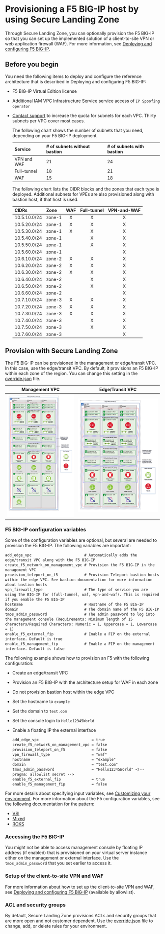 # Provisioning a F5 BIG-IP host by using Secure Landing Zone

Through Secure Landing Zone, you can optionally provision the F5 BIG-IP so that you can set up the implemented solution of a client-to-site VPN or web application firewall (WAF). For more information, see [Deploying and configuring F5 BIG-IP](https://cloud.ibm.com/docs/framework-financial-services?topic=framework-financial-services-vpc-architecture-connectivity-f5-tutorial).

## Before you begin

You need the following items to deploy and configure the reference architecture that is described in Deploying and configuring F5 BIG-IP:

- F5 BIG-IP Virtual Edition license
- Additional IAM VPC Infrastructure Service service access of `IP Spoofing operator`
- [Contact support](https://cloud.ibm.com/unifiedsupport/cases/form) to increase the quota for subnets for each VPC. Thirty subnets per VPC cover most cases.

    The following chart shows the number of subnets that you need, depending on your F5 BIG-IP deployment.

    | Service     | # of subnets without bastion | # of subnets with bastion |
    | ----------- | ---------------------------- | ------------------------- |
    | VPN and WAF | 21                           | 24                        |
    | Full-tunnel | 18                           | 21
    | WAF         | 15                           | 18

    The following chart lists the CIDR blocks and the zones that each type is deployed. Additional subnets for VPEs are also provisioned along with bastion host, if that host is used.

    | CIDRs        | Zone        | WAF    | Full-tunnel    | VPN-and-WAF    |
    | ------------ | ----------- | :----: | :------------: | :------------: |
    | 10.5.10.0/24 | zone-1      | X      | X              | X              |
    | 10.5.20.0/24 | zone-1      | X      | X              | X              |
    | 10.5.30.0/24 | zone-1      | X      | X              | X              |
    | 10.5.40.0/24 | zone-1      |        | X              | X              |
    | 10.5.50.0/24 | zone-1      |        | X              | X              |
    | 10.5.60.0/24 | zone-1      |        |                | X              |
    | 10.6.10.0/24 | zone-2      | X      | X              | X              |
    | 10.6.20.0/24 | zone-2      | X      | X              | X              |
    | 10.6.30.0/24 | zone-2      | X      | X              | X              |
    | 10.6.40.0/24 | zone-2      |        | X              | X              |
    | 10.6.50.0/24 | zone-2      |        | X              | X              |
    | 10.6.60.0/24 | zone-2      |        |                | X              |
    | 10.7.10.0/24 | zone-3      | X      | X              | X              |
    | 10.7.20.0/24 | zone-3      | X      | X              | X              |
    | 10.7.30.0/24 | zone-3      | X      | X              | X              |
    | 10.7.40.0/24 | zone-3      |        | X              | X              |
    | 10.7.50.0/24 | zone-3      |        | X              | X              |
    | 10.7.60.0/24 | zone-3      |        |                | X              |

## Provision with Secure Landing Zone

The F5 BIG-IP can be provisioned in the management or edge/transit VPC. In this case, use the edge/transit VPC. By default, it provisions an F5 BIG-IP within each zone of the region. You can change this setting in the [override.json](../../README.md#customizing-by-using-the-overridejson-file) file.

| Management VPC                               | Edge/Transit VPC              |
| -------------------------------------------- | ----------------------------- |
| ![Management](../images/f5-management.png)   | ![Edge](../images/edge-f5.png)|

### F5 BIG-IP configuration variables

Some of the configuration variables are optional, but several are needed to provision the F5 BIG-IP. The following variables are important:

```
add_edge_vpc                        # Automatically adds the edge/transit VPC along with the F5 BIG-IP
create_f5_network_on_management_vpc # Provision the F5 BIG-IP in the management VPC
provision_teleport_on_f5            # Provision Teleport bastion hosts within the edge VPC. See bastion documentation for more information about bastion hosts
vpn_firewall_type                   # The type of service you are using the BIG-IP for (full-tunnel, waf, vpn-and-waf). This is required if you enable the F5 BIG-IP
hostname                            # Hostname of the F5 BIG-IP
domain                              # The domain name of the F5 BIG-IP
tmos_admin_password                 # The admin password to log into the management console (Requirements: Minimum length of 15 characters/Required Characters: Numeric = 1, Uppercase = 1, Lowercase = 1)
enable_f5_external_fip              # Enable a FIP on the external interface. Default is true
enable_f5_management_fip            # Enable a FIP on the management interface. Default is false
```

The following example shows how to provision an F5 with the following configuration:

- Create an edge/transit VPC
- Provision an F5 BIG-IP with the architecture setup for WAF in each zone
- Do not provision bastion host within the edge VPC
- Set the hostname to `example`
- Set the domain to `test.com`
- Set the console login to `Hello12345World`
- Enable a floating IP the external interface

   ```
   add_edge_vpc                        = true
   create_f5_network_on_management_vpc = false
   provision_teleport_on_f5            = false
   vpn_firewall_type                   = "waf"
   hostname                            = "example"
   domain                              = "test.com"
   tmos_admin_password                 = "Hello12345World" <!-- pragma: allowlist secret -->
   enable_f5_external_fip              = true
   enable_f5_management_fip            = false
   ```

For more details about specifying input variables, see [Customizing your environment](../../README.md#customizing-your-environment). For more information about the F5 configuration variables, see the following documentation for the pattern:

- [VSI](../../patterns/vsi#module-variables)
- [Mixed](../../patterns/mixed#module-variables)
- [ROKS](../../patterns/roks#module-variables)

### Accessing the F5 BIG-IP

You might not be able to access management console by floating IP address (if enabled) that is provisioned on your virtual server instance either on the management or external interface. Use the `tmos_admin_password` that you set earlier to access it.

### Setup of the client-to-site VPN and WAF

For more information about how to set up the client-to-site VPN and WAF, see [Deploying and configuring F5 BIG-IP](https://cloud.ibm.com/docs/allowlist/framework-financial-services?topic=framework-financial-services-vpc-architecture-connectivity-f5-tutorial) (available by allowlist).

### ACL and security groups

By default, Secure Landing Zone provisions ACLs and security groups that are more open and not customer dependent. Use the [override.json](../../README.md#using-overridejson) file to change, add, or delete rules for your environment.
